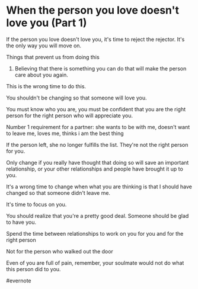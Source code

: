 # When the person you love doesn't love you (Part 1)

If the person you love doesn't love you, it's time to reject the rejector. It's the only way you will move on.

Things that prevent us from doing this

1. Believing that there is something you can do that will make the person care about you again.

This is the wrong time to do this.

You shouldn't be changing so that someone will love you.

You must know who you are, you must be confident that you are the right person for the right person who will appreciate you.

Number 1 requirement for a partner: she wants to be with me, doesn't want to leave me, loves me, thinks i am the best thing

If the person left, she no longer fulfills the list. They're not the right person for you.

Only change if you really have thought that doing so will save an important relationship, or your other relationships and people have brought it up to you.

It's a wrong time to change when what you are thinking is that I should have changed so that someone didn't leave me.

It's time to focus on you.

You should realize that you're a pretty good deal. Someone should be glad to have you.

Spend the time between relationships to work on you for you and for the right person

Not for the person who walked out the door

Even of you are full of pain, remember, your soulmate would not do what this person did to you.

\#evernote

